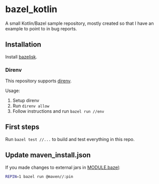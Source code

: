 # bazel_kotlin

A small Kotlin/Bazel sample repository, mostly created so that I have an example to point to in bug reports.

## Installation

Install [bazelisk](https://github.com/bazelbuild/bazelisk).

### Direnv

This repository supports [direnv](https://direnv.net/).

Usage:

1. Setup direnv
2. Run `direnv allow`
3. Follow instructions and run `bazel run //env`

## First steps

Run `bazel test //...` to build and test everything in this repo.

## Update maven_install.json

If you made changes to external jars in [MODULE.bazel](./MODULE.bazel):

```bash
REPIN=1 bazel run @maven//:pin
```

